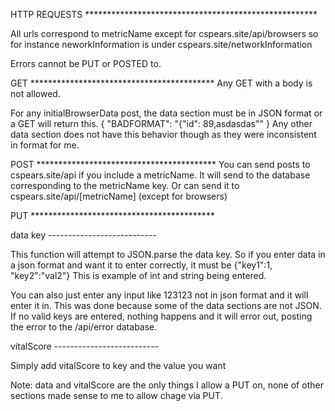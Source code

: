 

HTTP REQUESTS *****************************************************

All urls correspond to metricName except for cspears.site/api/browsers so for instance neworkInformation is under 
cspears.site/networkInformation

Errors cannot be PUT or POSTED to.


GET ******************************************
Any GET with a body is not allowed.

For any initialBrowserData post, the data section must be in JSON format or a GET will return this.
{
        "BADFORMAT": "{\"id\": 89,asdasdas\""
}
Any other data section does not have this behavior though as they were inconsistent in format for me.



POST *****************************************
You can send posts to cspears.site/api if you include a metricName. 
It will send to the database corresponding to the metricName key.
Or can send it to cspears.site/api/[metricName] (except for browsers)


PUT ******************************************

data key ---------------------------

This function will attempt to JSON.parse the data key. So if you enter data in a json format and want it to enter correctly, it must be 
	{"key1":1, "key2":"val2"}
This is example of int and string being entered.

You can also just enter any input like 123123 not in json format and it will enter it in. This was done because some of the data sections are not JSON. 
If no valid keys are entered, nothing happens and it will error out, posting the error to the /api/error database.


vitalScore --------------------------

Simply add vitalScore to key and the value you want


Note: data and vitalScore are the only things I allow a PUT on, none of other sections made sense to me to allow chage via PUT.

